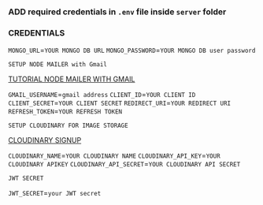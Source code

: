 ### ADD required credentials in `.env` file inside `server` folder

### CREDENTIALS

`MONGO_URL`=`YOUR MONGO DB URL`
`MONGO_PASSWORD`=`YOUR MONGO DB user password`

```
SETUP NODE MAILER with Gmail
```

[TUTORIAL NODE MAILER WITH GMAIL](https://www.youtube.com/watch?v=-rcRf7yswfM)

`GMAIL_USERNAME`=`gmail address`
`CLIENT_ID`=`YOUR CLIENT ID`
`CLIENT_SECRET`=`YOUR CLIENT SECRET`
`REDIRECT_URI`=`YOUR REDIRECT URI`
`REFRESH_TOKEN`=`YOUR REFRESH TOKEN`

```
SETUP CLOUDINARY FOR IMAGE STORAGE
```

[CLOUDINARY SIGNUP](https://cloudinary.com)

`CLOUDINARY_NAME`=`YOUR CLOUDINARY NAME`
`CLOUDINARY_API_KEY`=`YOUR CLOUDINARY APIKEY`
`CLOUDINARY_API_SECRET`=`YOUR CLOUDINARY API SECRET`

```
JWT SECRET
```

`JWT_SECRET`=`your JWT secret`
